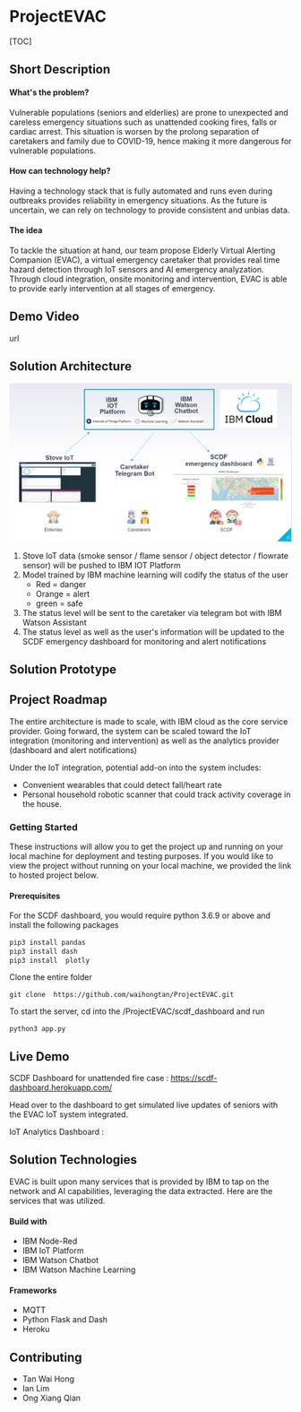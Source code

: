 # ProjectEVAC

[TOC]



## Short Description

#### What's the problem?

Vulnerable populations (seniors and elderlies) are prone to unexpected and careless emergency situations such as unattended cooking fires, falls or cardiac arrest. This situation is worsen by the prolong separation of caretakers and family due to COVID-19, hence making it more dangerous for vulnerable populations.

#### How can technology help?

Having a technology stack that is fully automated and runs even during outbreaks provides reliability in emergency situations. As the future is uncertain, we can rely on technology to provide consistent and unbias data.

#### The idea

To tackle the situation at hand, our team propose Elderly Virtual Alerting Companion (EVAC), a virtual emergency caretaker that provides real time hazard detection through IoT sensors and AI emergency analyzation. Through cloud integration, onsite monitoring and intervention, EVAC is able to provide early intervention at all stages of emergency.



## Demo Video

url



## Solution Architecture
![solution](scdf_dashboard/architec.png)

1. Stove IoT data (smoke sensor / flame sensor / object detector / flowrate sensor) will be pushed to IBM IOT Platform
2. Model trained by IBM machine learning will codify the status of the user
   - Red = danger
   - Orange = alert
   - green = safe
3. The status level will be sent to the caretaker via telegram bot with IBM Watson Assistant
4. The status level as well as the user's information will be updated to the SCDF emergency dashboard for monitoring and alert notifications



## Solution Prototype



## Project Roadmap

The entire architecture is made to scale, with IBM cloud as the core service provider. Going forward, the system can be scaled toward the IoT integration (monitoring and intervention) as well as the analytics provider (dashboard and alert notifications)

Under the IoT integration, potential add-on into the system includes:

- Convenient wearables that could detect fall/heart rate
- Personal household robotic scanner that could track activity coverage in the house.  

### Getting Started

These instructions will allow you to get the project up and running on your local machine for deployment and testing purposes. If you would like to view the project without running on your local machine, we provided the link to hosted project below.

#### Prerequisites

For the SCDF dashboard, you would require python 3.6.9 or above and install the following packages

```
pip3 install pandas
pip3 install dash
pip3 install  plotly
```

Clone the entire folder

```
git clone  https://github.com/waihongtan/ProjectEVAC.git
```

To start the server, cd into the /ProjectEVAC/scdf_dashboard and run

```
python3 app.py
```



## Live Demo

SCDF Dashboard for unattended fire case : https://scdf-dashboard.herokuapp.com/

Head over to the dashboard to get simulated live updates of seniors with the EVAC IoT system integrated. 

IoT Analytics Dashboard : 



## Solution Technologies

EVAC is built upon many services that is provided by IBM to tap on the network and AI capabilities, leveraging the data extracted. Here are the services that was utilized.

#### Build with
- IBM Node-Red
- IBM IoT Platform
- IBM Watson Chatbot
- IBM Watson Machine Learning

#### Frameworks

- MQTT
- Python Flask and Dash
- Heroku



## Contributing

- Tan Wai Hong
- Ian Lim 
- Ong Xiang Qian
